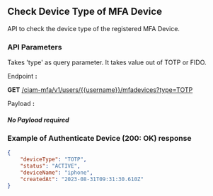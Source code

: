 ## Check Device Type of MFA Device

API to check the device type of the registered MFA Device.

### API Parameters

Takes 'type' as query parameter. It takes value out of TOTP or FIDO.

<!--
type: tab
titles: Request, Response
-->

Endpoint **:**

**GET** [/ciam-mfa/v1/users/{{username}}/mfadevices?type=TOTP](../api/?type=get&path=/users/{username}/mfadevices&branch=develop&version=2.0.0)

Payload **:**

##### No Payload required

<!--
type: tab
-->

### Example of Authenticate Device (200: OK) response

```json
{
    "deviceType": "TOTP",
    "status": "ACTIVE",
    "deviceName": "iphone",
    "createdAt": "2023-08-31T09:31:30.610Z"
}
```
<!-- type: tab-end -->